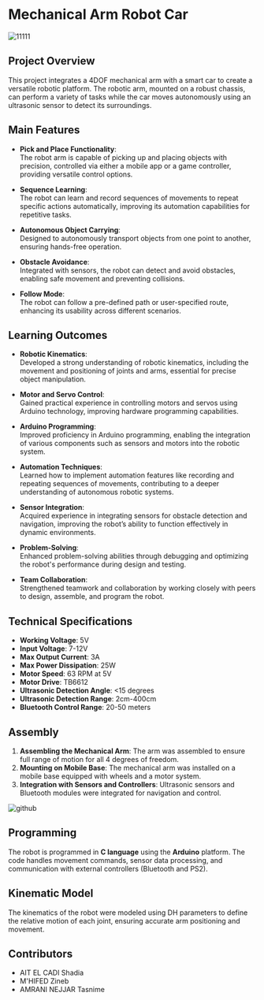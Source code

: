 # Mechanical Arm Robot Car
![11111](https://github.com/user-attachments/assets/950fb666-e6f4-47c3-a91d-c6c1bea3f506)

## Project Overview
This project integrates a 4DOF mechanical arm with a smart car to create a versatile robotic platform. The robotic arm, mounted on a robust chassis, can perform a variety of tasks while the car moves autonomously using an ultrasonic sensor to detect its surroundings.

## Main Features

- **Pick and Place Functionality**:  
  The robot arm is capable of picking up and placing objects with precision, controlled via either a mobile app or a game controller, providing versatile control options.
  
- **Sequence Learning**:  
  The robot can learn and record sequences of movements to repeat specific actions automatically, improving its automation capabilities for repetitive tasks.

- **Autonomous Object Carrying**:  
  Designed to autonomously transport objects from one point to another, ensuring hands-free operation.

- **Obstacle Avoidance**:  
  Integrated with sensors, the robot can detect and avoid obstacles, enabling safe movement and preventing collisions.

- **Follow Mode**:  
  The robot can follow a pre-defined path or user-specified route, enhancing its usability across different scenarios.

## Learning Outcomes

- **Robotic Kinematics**:  
  Developed a strong understanding of robotic kinematics, including the movement and positioning of joints and arms, essential for precise object manipulation.

- **Motor and Servo Control**:  
  Gained practical experience in controlling motors and servos using Arduino technology, improving hardware programming capabilities.

- **Arduino Programming**:  
  Improved proficiency in Arduino programming, enabling the integration of various components such as sensors and motors into the robotic system.

- **Automation Techniques**:  
  Learned how to implement automation features like recording and repeating sequences of movements, contributing to a deeper understanding of autonomous robotic systems.

- **Sensor Integration**:  
  Acquired experience in integrating sensors for obstacle detection and navigation, improving the robot’s ability to function effectively in dynamic environments.

- **Problem-Solving**:  
  Enhanced problem-solving abilities through debugging and optimizing the robot's performance during design and testing.

- **Team Collaboration**:  
  Strengthened teamwork and collaboration by working closely with peers to design, assemble, and program the robot.

## Technical Specifications
- **Working Voltage**: 5V
- **Input Voltage**: 7-12V
- **Max Output Current**: 3A
- **Max Power Dissipation**: 25W
- **Motor Speed**: 63 RPM at 5V
- **Motor Drive**: TB6612
- **Ultrasonic Detection Angle**: <15 degrees
- **Ultrasonic Detection Range**: 2cm-400cm
- **Bluetooth Control Range**: 20-50 meters

## Assembly
1. **Assembling the Mechanical Arm**: The arm was assembled to ensure full range of motion for all 4 degrees of freedom.
2. **Mounting on Mobile Base**: The mechanical arm was installed on a mobile base equipped with wheels and a motor system.
3. **Integration with Sensors and Controllers**: Ultrasonic sensors and Bluetooth modules were integrated for navigation and control.

![github](https://github.com/user-attachments/assets/9f01703b-05e7-4ff2-a290-7a1b519bc005)


## Programming
The robot is programmed in **C language** using the **Arduino** platform. The code handles movement commands, sensor data processing, and communication with external controllers (Bluetooth and PS2).


## Kinematic Model
The kinematics of the robot were modeled using DH parameters to define the relative motion of each joint, ensuring accurate arm positioning and movement.

## Contributors
- AIT EL CADI Shadia
- M'HIFED Zineb
- AMRANI NEJJAR Tasnime
